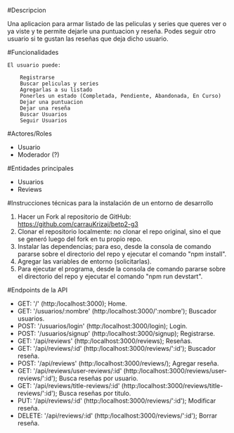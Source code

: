 #Descripcion

Una aplicacion para armar listado de las peliculas y series que queres ver o ya viste y te permite dejarle una puntuacion y reseña. Podes seguir otro usuario si te gustan las reseñas
que deja dicho usuario.

#Funcionalidades

    El usuario puede:

        Registrarse
        Buscar peliculas y series
        Agregarlas a su listado
        Ponerles un estado (Completada, Pendiente, Abandonada, En Curso)
        Dejar una puntuacion
        Dejar una reseña
        Buscar Usuarios
        Seguir Usuarios

#Actores/Roles

- Usuario
- Moderador (?)

#Entidades principales

- Usuarios
- Reviews

#Instrucciones técnicas para la instalación de un entorno de desarrollo

1. Hacer un Fork al repositorio de GitHub: https://github.com/carrauKrizaj/betp2-g3
2. Clonar el repositorio localmente: no clonar el repo original, sino el que se generó luego del fork en tu propio repo.
3. Instalar las dependencias; para eso, desde la consola de comando pararse sobre el directorio del repo y ejecutar el comando "npm install".
4. Agregar las variables de entorno (solicitarlas).
5. Para ejecutar el programa, desde la consola de comando pararse sobre el directorio del repo y ejecutar el comando "npm run devstart".

#Endpoints de la API

- GET: '/' (http:/localhost:3000); Home.
- GET: '/usuarios/:nombre' (http:/localhost:3000/':nombre'); Buscador usuarios. 
- POST: '/usuarios/login' (http:/localhost:3000/login); Login.
- POST: '/usuarios/signup' (http:/localhost:3000/signup); Registrarse.
- GET: '/api/reviews' (http:/localhost:3000/reviews); Reseñas.
- GET: '/api/reviews/:id' (http:/localhost:3000/reviews/':id'); Buscador reseña.
- POST: '/api/reviews' (http:/localhost:3000/reviews/); Agregar reseña.
- GET: '/api/reviews/user-reviews/:id' (http:/localhost:3000/reviews/user-reviews/':id'); Busca reseñas por usuario.
- GET: '/api/reviews/title-reviews/:id' (http:/localhost:3000/reviews/title-reviews/':id'); Busca reseñas por titulo.
- PUT: '/api/reviews/:id' (http:/localhost:3000/reviews/':id'); Modificar reseña.
- DELETE: '/api/reviews/:id' (http:/localhost:3000/reviews/':id'); Borrar reseña.
